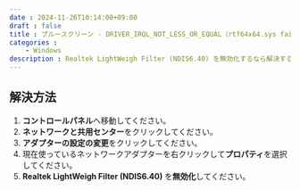 ```yaml
---
date : 2024-11-26T10:14:00+09:00
draft : false
title : ブルースクリーン - DRIVER_IRQL_NOT_LESS_OR_EQUAL（rtf64x64.sys failed）
categories : 
    - Windows
description : Realtek LightWeigh Filter (NDIS6.40) を無効化するなら解決するかもしれない。
---
```


## 解決方法
1. **コントロールパネル**へ移動してください。
2. **ネットワークと共用センター**をクリックしてください。
3. **アダプターの設定の変更**をクリックしてください。
4. 現在使っているネットワークアダプターを右クリックして**プロパティ**を選択してください。
5. **Realtek LightWeigh Filter (NDIS6.40)** を**無効化**してください。